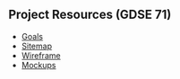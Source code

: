 ## Project Resources (GDSE 71)

- [Goals](https://drive.google.com/file/d/1wLk0yIDhxNRpWALUX26gP087urZBOOM0/view?usp=sharing)
- [Sitemap](https://drive.google.com/file/d/11FrJEI2zuX3fQ3ZUUAx6g17RCBi8xtyJ/view?usp=sharing)
- [Wireframe](https://drive.google.com/file/d/1wn7EISuQ9FbcXKICaCGgsNUuAET-kUl_/view?usp=sharing)
- [Mockups](https://www.figma.com/design/tzR6ZGvqsrNLEJdyhG8BZw/Portfolio?node-id=1-3&t=J7nDAWGNFDtYOzRw-1)